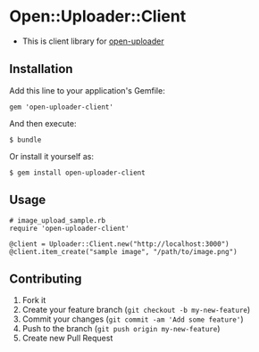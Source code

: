 # Open::Uploader::Client

- This is client library for [open-uploader](https://github.com/k-yamada/open-uploader)

## Installation

Add this line to your application's Gemfile:

    gem 'open-uploader-client'

And then execute:

    $ bundle

Or install it yourself as:

    $ gem install open-uploader-client

## Usage

    # image_upload_sample.rb
    require 'open-uploader-client'
    
    @client = Uploader::Client.new("http://localhost:3000")
    @client.item_create("sample image", "/path/to/image.png")

## Contributing

1. Fork it
2. Create your feature branch (`git checkout -b my-new-feature`)
3. Commit your changes (`git commit -am 'Add some feature'`)
4. Push to the branch (`git push origin my-new-feature`)
5. Create new Pull Request
